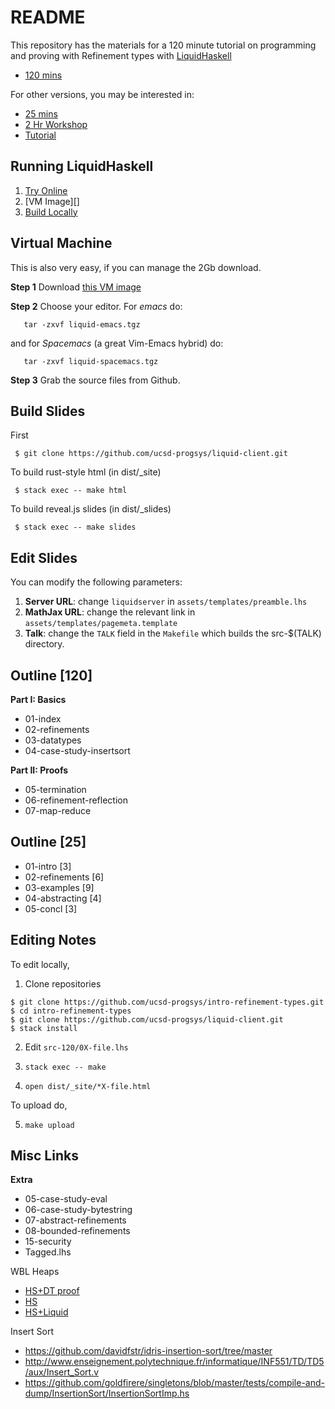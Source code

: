 README
======

This repository has the materials for a 120 minute tutorial
on programming and proving with Refinement types with [LiquidHaskell][lh-github]

+ [120 mins](http://ucsd-progsys.github.io/intro-refinement-types/120/)

For other versions, you may be interested in:

+ [25 mins](http://ucsd-progsys.github.io/intro-refinement-types/25/)
+ [2 Hr Workshop](http://ucsd-progsys.github.io/lh-workshop/)
+ [Tutorial](http://ucsd-progsys.github.io/liquidhaskell-tutorial/)

Running LiquidHaskell
---------------------

1. [Try Online][online]
2. [VM Image][]
3. [Build Locally][local]

[lh-github]: https://github.com/ucsd-progsys/liquidhaskell
[online]: http://ucsd-progsys.github.io/intro-refinement-types
[local]: https://github.com/ucsd-progsys/liquidhaskell-tutorial/blob/master/src/01-intro.lhs#L170-L197
[vm]: http://goto.ucsd.edu/~gridaphobe/LiquidHaskell.ova

Virtual Machine
---------------

This is also very easy, if you can manage the 2Gb download.

**Step 1** Download [this VM image][vm]

**Step 2** Choose your editor. For *emacs* do:

       tar -zxvf liquid-emacs.tgz

and for *Spacemacs* (a great Vim-Emacs hybrid) do:

       tar -zxvf liquid-spacemacs.tgz

**Step 3** Grab the source files from Github.

Build Slides
------------

First

     $ git clone https://github.com/ucsd-progsys/liquid-client.git

To build rust-style html (in dist/_site)

     $ stack exec -- make html

To build reveal.js slides (in dist/_slides)

     $ stack exec -- make slides

Edit Slides
-----------

You can modify the following parameters:

1. **Server URL**: change `liquidserver` in `assets/templates/preamble.lhs`
2. **MathJax URL**: change the relevant link in `assets/templates/pagemeta.template`
3. **Talk**: change the `TALK` field in the `Makefile` which builds the src-$(TALK) directory.

Outline [120]
-------------

**Part I: Basics**

+ 01-index
+ 02-refinements
+ 03-datatypes
+ 04-case-study-insertsort

**Part II: Proofs**

+ 05-termination
+ 06-refinement-reflection
+ 07-map-reduce

Outline [25]
-------

+ 01-intro         [3]
+ 02-refinements   [6]
+ 03-examples      [9]
+ 04-abstracting   [4]
+ 05-concl         [3]


Editing Notes
-------------

To edit locally,

1. Clone repositories

```
$ git clone https://github.com/ucsd-progsys/intro-refinement-types.git
$ cd intro-refinement-types
$ git clone https://github.com/ucsd-progsys/liquid-client.git
$ stack install
```

2. Edit `src-120/0X-file.lhs`

3. `stack exec -- make`

4. `open dist/_site/*X-file.html`  

To upload do,

5. `make upload`



Misc Links
----------

**Extra**

- 05-case-study-eval
- 06-case-study-bytestring
- 07-abstract-refinements
- 08-bounded-refinements
- 15-security
- Tagged.lhs


WBL Heaps

+ [HS+DT proof](https://github.com/jstolarek/dep-typed-wbl-heaps-hs/blob/master/src/TwoPassMerge/CombinedProofs.hs#L68)
+ [HS](https://github.com/jstolarek/dep-typed-wbl-heaps-hs/blob/master/src/TwoPassMerge/NoProofs.hs#L96)
+ [HS+Liquid](https://github.com/ucsd-progsys/liquidhaskell/blob/master/tests/pos/WBL.hs#L129)

Insert Sort

+ https://github.com/davidfstr/idris-insertion-sort/tree/master
+ http://www.enseignement.polytechnique.fr/informatique/INF551/TD/TD5/aux/Insert_Sort.v
+ https://github.com/goldfirere/singletons/blob/master/tests/compile-and-dump/InsertionSort/InsertionSortImp.hs
